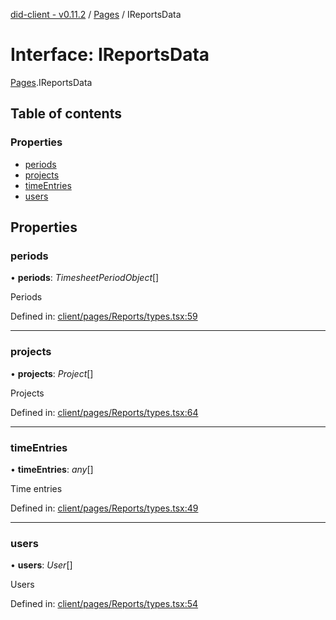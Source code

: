 [did-client - v0.11.2](../README.md) / [Pages](../modules/pages.md) / IReportsData

# Interface: IReportsData

[Pages](../modules/pages.md).IReportsData

## Table of contents

### Properties

- [periods](pages.ireportsdata.md#periods)
- [projects](pages.ireportsdata.md#projects)
- [timeEntries](pages.ireportsdata.md#timeentries)
- [users](pages.ireportsdata.md#users)

## Properties

### periods

• **periods**: *TimesheetPeriodObject*[]

Periods

Defined in: [client/pages/Reports/types.tsx:59](https://github.com/Puzzlepart/did/blob/dev/client/pages/Reports/types.tsx#L59)

___

### projects

• **projects**: *Project*[]

Projects

Defined in: [client/pages/Reports/types.tsx:64](https://github.com/Puzzlepart/did/blob/dev/client/pages/Reports/types.tsx#L64)

___

### timeEntries

• **timeEntries**: *any*[]

Time entries

Defined in: [client/pages/Reports/types.tsx:49](https://github.com/Puzzlepart/did/blob/dev/client/pages/Reports/types.tsx#L49)

___

### users

• **users**: *User*[]

Users

Defined in: [client/pages/Reports/types.tsx:54](https://github.com/Puzzlepart/did/blob/dev/client/pages/Reports/types.tsx#L54)
